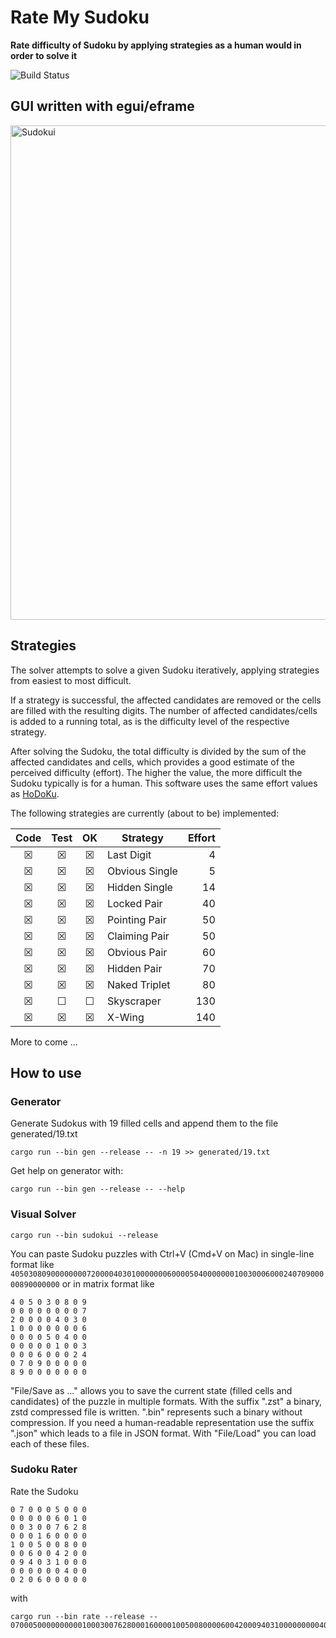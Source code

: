 # Rate My Sudoku

**Rate difficulty of Sudoku by applying strategies as a human would in order to solve it**

![Build Status](https://github.com/607011/sudoku-rater/actions/workflows/main.yml/badge.svg)

## GUI written with egui/eframe

<img width="791" alt="Sudokui" src="https://github.com/user-attachments/assets/b32a10c4-d053-4900-babb-f93a4891a828" />

## Strategies

The solver attempts to solve a given Sudoku iteratively, applying strategies from easiest to most difficult.

If a strategy is successful, the affected candidates are removed or the cells are filled with the resulting digits. The number of affected candidates/cells is added to a running total, as is the difficulty level of the respective strategy.

After solving the Sudoku, the total difficulty is divided by the sum of the affected candidates and cells, which provides a good estimate of the perceived difficulty (effort). The higher the value, the more difficult the Sudoku typically is for a human. This software uses the same effort values as [HoDoKu](https://hodoku.sourceforge.net/).

The following strategies are currently (about to be) implemented:

| Code | Test | OK | Strategy               | Effort |
|:----:|:----:|:--:| ---------------------- | ------:|
| ☒    | ☒    | ☒  | Last Digit             |      4 |
| ☒    | ☒    | ☒  | Obvious Single         |      5 |
| ☒    | ☒    | ☒  | Hidden Single          |     14 |
| ☒    | ☒    | ☒  | Locked Pair            |     40 |
| ☒    | ☒    | ☒  | Pointing Pair          |     50 |
| ☒    | ☒    | ☒  | Claiming Pair          |     50 |
| ☒    | ☒    | ☒  | Obvious Pair           |     60 |
| ☒    | ☒    | ☒  | Hidden Pair            |     70 |
| ☒    | ☒    | ☒  | Naked Triplet          |     80 |
| ☒    | ☐    | ☐  | Skyscraper             |    130 |
| ☒    | ☒    | ☒  | X-Wing                 |    140 |

More to come …

## How to use

### Generator 

Generate Sudokus with 19 filled cells and append them to the file generated/19.txt

```
cargo run --bin gen --release -- -n 19 >> generated/19.txt
```

Get help on generator with:

```
cargo run --bin gen --release -- --help
```

### Visual Solver

```
cargo run --bin sudokui --release
```

You can paste Sudoku puzzles with Ctrl+V (Cmd+V on Mac) in single-line format like
`405030809000000007200004030100000006000050400000001003000600024070900000890000000` or
in matrix format like 

```
4 0 5 0 3 0 8 0 9
0 0 0 0 0 0 0 0 7
2 0 0 0 0 4 0 3 0
1 0 0 0 0 0 0 0 6
0 0 0 0 5 0 4 0 0
0 0 0 0 0 1 0 0 3
0 0 0 6 0 0 0 2 4
0 7 0 9 0 0 0 0 0
8 9 0 0 0 0 0 0 0
```

"File/Save as ..." allows you to save the current state (filled cells and candidates)
of the puzzle in multiple formats. With the suffix ".zst" a binary, zstd compressed
file is written. ".bin" represents such a binary without compression. If you need
a human-readable representation use the suffix ".json" which leads to a file in JSON
format. With "File/Load" you can load each of these files.

### Sudoku Rater

Rate the Sudoku

```
0 7 0 0 0 5 0 0 0
0 0 0 0 0 6 0 1 0
0 0 3 0 0 7 6 2 8
0 0 0 1 6 0 0 0 0
1 0 0 5 0 0 8 0 0
0 0 6 0 0 4 2 0 0
0 9 4 0 3 1 0 0 0
0 0 0 0 0 0 4 0 0
0 2 0 6 0 0 0 0 0
```

with

```
cargo run --bin rate --release -- 070005000000000010003007628000160000100500800006004200094031000000000400020600000
```

